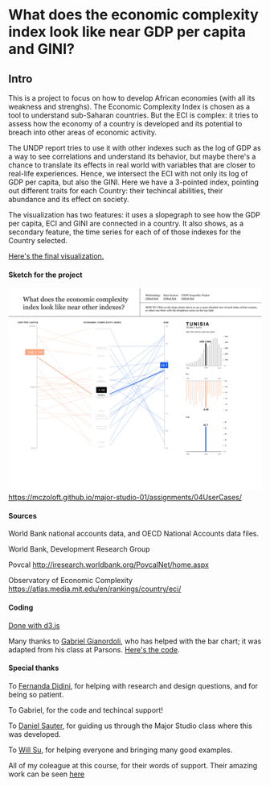 # What does the economic complexity index look like near GDP per capita and GINI?

## Intro

This is a project to focus on how to develop African economies (with all its weakness and strenghs). The Economic Complexity Index is chosen as a tool to understand sub-Saharan countries. But the ECI is complex: it tries to assess how the economy of a country is developed and its potential to breach into other areas of economic activity. 

The UNDP report tries to use it with other indexes such as the log of GDP as a way to see correlations and understand its behavior, but maybe there's a chance to translate its effects in real world with variables that are closer to real-life experiences. Hence, we intersect the ECI with not only its log of GDP per capita, but also the GINI. Here we have a 3-pointed index, pointing out different traits for each Country: their techincal abilities, their abundance and its effect on society.

The visualization has two features: it uses a slopegraph to see how the GDP per capita, ECI and GINI are connected in a country. It also shows, as a secondary feature, the time series for each of of those indexes for the Country selected.

[Here's the final visualization.](https://mczoloft.github.io/major-studio-01/assignments/04UserCases/)

#### Sketch for the project
![alt text](sketch.jpg 'Sketch 2')
https://mczoloft.github.io/major-studio-01/assignments/04UserCases/

#### Sources

World Bank national accounts data, and OECD National Accounts data files.

World Bank, Development Research Group

Povcal
http://iresearch.worldbank.org/PovcalNet/home.aspx

Observatory of Economic Complexity
https://atlas.media.mit.edu/en/rankings/country/eci/

#### Coding

[Done with d3.js](https://d3js.org/)

Many thanks to [Gabriel Gianordoli](http://gianordoli.com), who has helped with the bar chart; it was adapted from his class at Parsons. [Here's the code](https://github.com/gianordoli/dataviz_spring_2016/tree/master/lesson_09_d3_transitions_update).

#### Special thanks
To [Fernanda Didini](http://fdidini.com/), for helping with research and design questions, and for being so patient. 

To Gabriel, for the code and techincal support!

To [Daniel Sauter](http://danielsauter.com/gallery.php), for guiding us through the Major Studio class where this was developed.

To [Will Su](https://www.behance.net/suj1977a0f), for helping everyone and bringing many good examples.

All of my coleague at this course, for their words of support. Their amazing work can be seen [here](https://visualizedata.github.io/undp-inequality-trends/index.html)